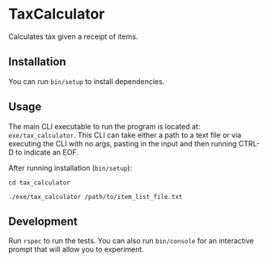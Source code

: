 # TaxCalculator

Calculates tax given a receipt of items.

## Installation
You can run `bin/setup` to install dependencies.

## Usage

The main CLI executable to run the program is located at: `exe/tax_calculator`. This CLI can take either a path to a text file or via executing the CLI with no args, pasting in the input and then running CTRL-D to indicate an EOF.

After running installation (`bin/setup`):

`cd tax_calculator`

`./exe/tax_calculator /path/to/item_list_file.txt`

## Development

Run `rspec` to run the tests. You can also run `bin/console` for an interactive prompt that will allow you to experiment.